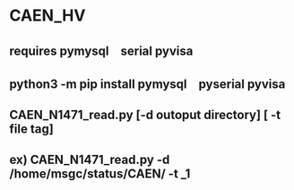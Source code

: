# CAEN_HV
## requires pymysql　serial pyvisa
## python3 -m pip install pymysql　pyserial pyvisa
## CAEN_N1471_read.py [-d outoput directory] [ -t file tag]
## ex) CAEN_N1471_read.py -d /home/msgc/status/CAEN/ -t _1 

